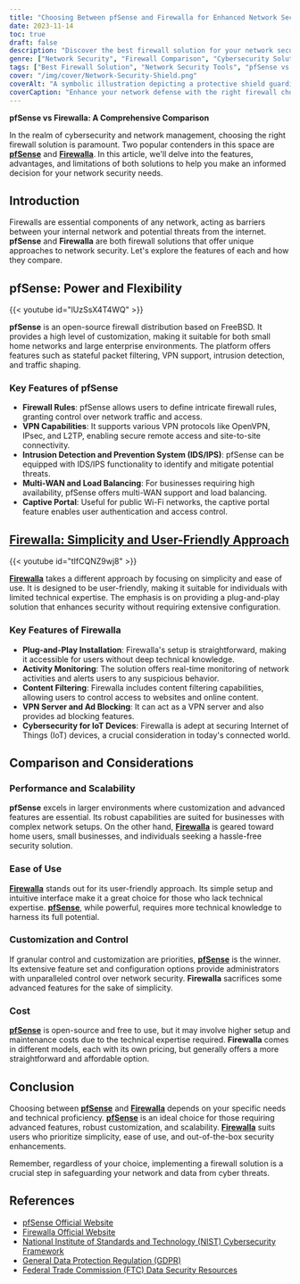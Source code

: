 ```yaml
---
title: "Choosing Between pfSense and Firewalla for Enhanced Network Security"
date: 2023-11-14
toc: true
draft: false
description: "Discover the best firewall solution for your network security needs: a comprehensive comparison of pfSense and Firewalla."
genre: ["Network Security", "Firewall Comparison", "Cybersecurity Solutions", "Network Management", "Home Network", "Enterprise Security", "Firewall Features", "Security Software", "VPN Solutions", "IoT Device Security"]
tags: ["Best Firewall Solution", "Network Security Tools", "pfSense vs Firewalla", "Firewall for Small Business", "Home Network Protection", "Cybersecurity Comparison", "Secure IoT Devices", "Firewall Setup Guide", "Network Security Features", "VPN for Remote Access", "pfSense", "Firewalla", "Firewall Comparison", "Network Security", "Cybersecurity", "VPN", "Intrusion Detection", "Content Filtering", "IoT Security", "Network Management"]
cover: "/img/cover/Network-Security-Shield.png"
coverAlt: "A symbolic illustration depicting a protective shield guarding network devices from cyber threats."
coverCaption: "Enhance your network defense with the right firewall choice."
---
```


**pfSense vs Firewalla: A Comprehensive Comparison**

In the realm of cybersecurity and network management, choosing the right firewall solution is paramount. Two popular contenders in this space are [**pfSense**](https://www.pfsense.org/) and [**Firewalla**](https://firewalla.com/). In this article, we'll delve into the features, advantages, and limitations of both solutions to help you make an informed decision for your network security needs.

## Introduction

Firewalls are essential components of any network, acting as barriers between your internal network and potential threats from the internet. **pfSense** and **Firewalla** are both firewall solutions that offer unique approaches to network security. Let's explore the features of each and how they compare.



## pfSense: Power and Flexibility

{{< youtube id="lUzSsX4T4WQ" >}}

**pfSense** is an open-source firewall distribution based on FreeBSD. It provides a high level of customization, making it suitable for both small home networks and large enterprise environments. The platform offers features such as stateful packet filtering, VPN support, intrusion detection, and traffic shaping. 

### Key Features of pfSense

- **Firewall Rules**: pfSense allows users to define intricate firewall rules, granting control over network traffic and access.
- **VPN Capabilities**: It supports various VPN protocols like OpenVPN, IPsec, and L2TP, enabling secure remote access and site-to-site connectivity.
- **Intrusion Detection and Prevention System (IDS/IPS)**: pfSense can be equipped with IDS/IPS functionality to identify and mitigate potential threats.
- **Multi-WAN and Load Balancing**: For businesses requiring high availability, pfSense offers multi-WAN support and load balancing.
- **Captive Portal**: Useful for public Wi-Fi networks, the captive portal feature enables user authentication and access control.

## [Firewalla: Simplicity and User-Friendly Approach](https://amzn.to/3qjlM8h)

{{< youtube id="tIfCQNZ9wj8" >}}

[**Firewalla**](https://amzn.to/3qjlM8h) takes a different approach by focusing on simplicity and ease of use. It is designed to be user-friendly, making it suitable for individuals with limited technical expertise. The emphasis is on providing a plug-and-play solution that enhances security without requiring extensive configuration.

### Key Features of Firewalla

- **Plug-and-Play Installation**: Firewalla's setup is straightforward, making it accessible for users without deep technical knowledge.
- **Activity Monitoring**: The solution offers real-time monitoring of network activities and alerts users to any suspicious behavior.
- **Content Filtering**: Firewalla includes content filtering capabilities, allowing users to control access to websites and online content.
- **VPN Server and Ad Blocking**: It can act as a VPN server and also provides ad blocking features.
- **Cybersecurity for IoT Devices**: Firewalla is adept at securing Internet of Things (IoT) devices, a crucial consideration in today's connected world.

## Comparison and Considerations

### Performance and Scalability

**pfSense** excels in larger environments where customization and advanced features are essential. Its robust capabilities are suited for businesses with complex network setups. On the other hand, [**Firewalla**](https://simeononsecurity.com/articles/firewalla-home-network-security-guide) is geared toward home users, small businesses, and individuals seeking a hassle-free security solution.

### Ease of Use

[**Firewalla**](https://simeononsecurity.com/articles/firewalla-home-network-security-guide) stands out for its user-friendly approach. Its simple setup and intuitive interface make it a great choice for those who lack technical expertise. [**pfSense**](https://simeononsecurity.com/guides/installing-pfsense-on-hp-t740-thin-client/), while powerful, requires more technical knowledge to harness its full potential.

### Customization and Control

If granular control and customization are priorities, [**pfSense**](https://simeononsecurity.com/guides/installing-pfsense-on-hp-t740-thin-client/) is the winner. Its extensive feature set and configuration options provide administrators with unparalleled control over network security. **Firewalla** sacrifices some advanced features for the sake of simplicity.

### Cost

[**pfSense**](https://www.pfsense.org/) is open-source and free to use, but it may involve higher setup and maintenance costs due to the technical expertise required. **Firewalla** comes in different models, each with its own pricing, but generally offers a more straightforward and affordable option.



## Conclusion

Choosing between [**pfSense**](https://www.pfsense.org/) and [**Firewalla**](https://firewalla.com/) depends on your specific needs and technical proficiency. [**pfSense**](https://www.pfsense.org/) is an ideal choice for those requiring advanced features, robust customization, and scalability. [**Firewalla**](https://firewalla.com/) suits users who prioritize simplicity, ease of use, and out-of-the-box security enhancements.

Remember, regardless of your choice, implementing a firewall solution is a crucial step in safeguarding your network and data from cyber threats.

## References

- [pfSense Official Website](https://www.pfsense.org/)
- [Firewalla Official Website](https://firewalla.com/)
- [National Institute of Standards and Technology (NIST) Cybersecurity Framework](https://www.nist.gov/cyberframework)
- [General Data Protection Regulation (GDPR)](https://eur-lex.europa.eu/legal-content/EN/ALL/?uri=CELEX:32016R0679)
- [Federal Trade Commission (FTC) Data Security Resources](https://www.ftc.gov/tips-advice/business-center/privacy-and-security/data-security)
